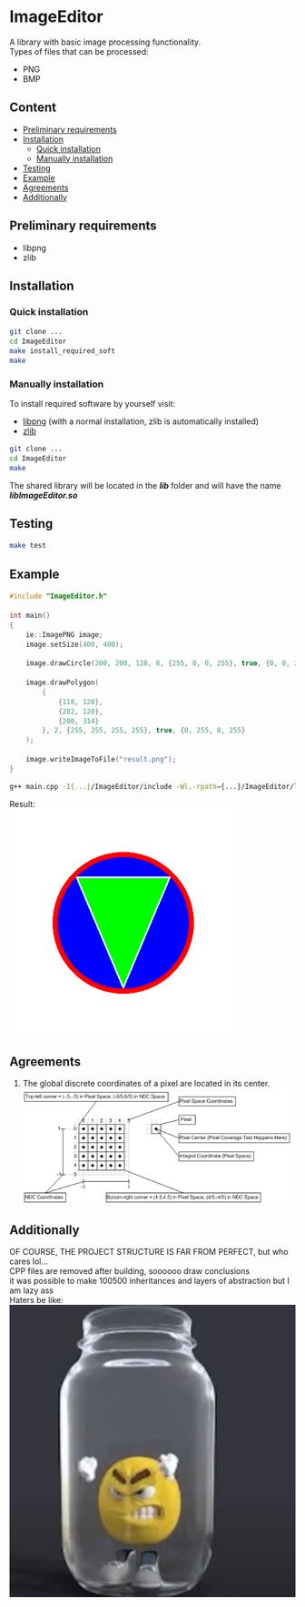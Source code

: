 # ImageEditor

A library with basic image processing functionality.  
Types of files that can be processed:
- PNG
- BMP

## Сontent
- [Preliminary requirements](#preliminary-requirements)
- [Installation](#installation)
  - [Quick installation](#quick-installation)
  - [Manually installation](#manually-installation)
- [Testing](#testing)
- [Example](#example)
- [Agreements](#agreements)
- [Additionally](#additionally)

<a name="preliminary-requirements"></a>
## Preliminary requirements
- libpng
- zlib


<a name="installation"></a>
## Installation

<a name="quick-installation"></a>
### Quick installation

```bash
git clone ...
cd ImageEditor
make install_required_soft
make
```

<a name="manually-installation"></a>
### Manually installation
To install required software by yourself visit:
- [libpng](https://github.com/pnggroup/libpng) (with a normal installation, zlib is automatically installed)
- [zlib](https://github.com/madler/zlib)

```bash
git clone ...
cd ImageEditor
make
```

The shared library will be located in the ***lib*** folder and will have the name ***libImageEditor.so***


<a name="testing"></a>
## Testing

```bash
make test
```

<a name="example"></a>
## Example

```C++
#include "ImageEditor.h"

int main()
{
    ie::ImagePNG image;
    image.setSize(400, 400);

    image.drawCircle(200, 200, 120, 8, {255, 0, 0, 255}, true, {0, 0, 255, 255});
    
    image.drawPolygon(
        {
            {118, 120},
            {282, 120},
            {200, 314}
        }, 2, {255, 255, 255, 255}, true, {0, 255, 0, 255}
    );

    image.writeImageToFile("result.png");
}
```

```bash
g++ main.cpp -I{...}/ImageEditor/include -Wl,-rpath={...}/ImageEditor/lib -L{...}/ImageEditor/lib -lImageEditor
```

Result:  
![Image alt](https://github.com/KirillMaltsev3341/Images/raw/main/result.png)

<a name="agreements"></a>
## Agreements
  1. The global discrete coordinates of a pixel are located in its center.  
![Image alt](https://github.com/KirillMaltsev3341/Images/raw/main/Coordinates.png)


<a name="additionally"></a>
## Additionally
OF COURSE, THE PROJECT STRUCTURE IS FAR FROM PERFECT, but who cares lol...  
CPP files are removed after building, soooooo draw conclusions  
it was possible to make 100500 inheritances and layers of abstraction but I am lazy ass  
Haters be like:  
![Image alt](https://github.com/KirillMaltsev3341/Images/raw/main/Hater.jpeg)
